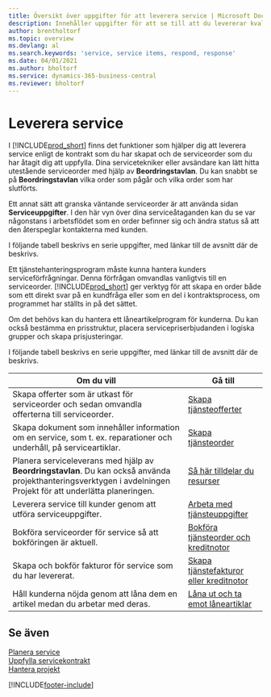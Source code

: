 ```yaml
---
title: Översikt över uppgifter för att leverera service | Microsoft Docs
description: Innehåller uppgifter för att se till att du levererar kvalitetsservice och lever upp till avtal med kunder.
author: brentholtorf
ms.topic: overview
ms.devlang: al
ms.search.keywords: 'service, service items, respond, response'
ms.date: 04/01/2021
ms.author: bholtorf
ms.service: dynamics-365-business-central
ms.reviewer: bholtorf
---
```

# Leverera service
I [!INCLUDE[prod_short](includes/prod_short.md)] finns det funktioner som hjälper dig att leverera service enligt de kontrakt som du har skapat och de serviceorder som du har åtagit dig att uppfylla. Dina servicetekniker eller avsändare kan lätt hitta utestående serviceorder med hjälp av **Beordringstavlan**. Du kan snabbt se på **Beordringstavlan** vilka order som pågår och vilka order som har slutförts.  
  
Ett annat sätt att granska väntande serviceorder är att använda sidan **Serviceuppgifter**. I den här vyn över dina serviceåtaganden kan du se var någonstans i arbetsflödet som en order befinner sig och ändra status så att den återspeglar kontakterna med kunden.  
  
I följande tabell beskrivs en serie uppgifter, med länkar till de avsnitt där de beskrivs.   

Ett tjänstehanteringsprogram måste kunna hantera kunders serviceförfrågningar. Denna förfrågan omvandlas vanligtvis till en serviceorder. [!INCLUDE[prod_short](includes/prod_short.md)] ger verktyg för att skapa en order både som ett direkt svar på en kundfråga eller som en del i kontraktsprocess, om programmet har ställts in på det sättet.  
  
Om det behövs kan du hantera ett låneartikelprogram för kunderna. Du kan också bestämma en prisstruktur, placera servicepriserbjudanden i logiska grupper och skapa prisjusteringar.  
  
I följande tabell beskrivs en serie uppgifter, med länkar till de avsnitt där de beskrivs.   
  
|**Om du vill**|**Gå till**|  
|------------|-------------|  
|Skapa offerter som är utkast för serviceorder och sedan omvandla offerterna till serviceorder.|[Skapa tjänsteofferter](service-how-to-create-service-quotes.md)|
|Skapa dokument som innehåller information om en service, som t. ex. reparationer och underhåll, på serviceartiklar.|[Skapa tjänsteorder](service-how-to-create-service-orders.md)|
|Planera serviceleverans med hjälp av **Beordringstavlan**. Du kan också använda projekthanteringsverktygen i avdelningen Projekt för att underlätta planeringen.|[Så här tilldelar du resurser](service-how-to-allocate-resources.md)|  
|Leverera service till kunder genom att utföra serviceuppgifter.|[Arbeta med tjänsteuppgifter](service-how-to-work-on-service-tasks.md)|  
|Bokföra serviceorder för service så att bokföringen är aktuell.|[Bokföra tjänsteorder och kreditnotor](service-how-to-post-service-orders.md)|  
|Skapa och bokför fakturor för service som du har levererat.|[Skapa tjänstefakturor eller kreditnotor](service-how-create-invoices.md)|  
|Håll kunderna nöjda genom att låna dem en artikel medan du arbetar med deras.| [Låna ut och ta emot låneartiklar](service-how-to-lend-receive-loaners.md)|
  
## Se även  
[Planera service](service-plan-service.md)  
[Uppfylla servicekontrakt](service-fulfill-service-contracts.md)  
[Hantera projekt](projects-manage-projects.md)  


[!INCLUDE[footer-include](includes/footer-banner.md)]